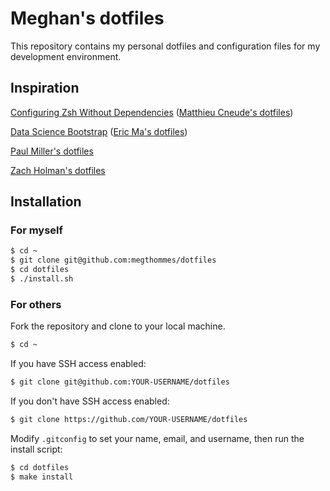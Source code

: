 # Meghan's dotfiles

This repository contains my personal dotfiles and configuration files for my development environment.

## Inspiration

[Configuring Zsh Without Dependencies](https://thevaluable.dev/zsh-install-configure-mouseless) ([Matthieu Cneude's dotfiles](https://github.com/Phantas0s/.dotfiles))

[Data Science Bootstrap](https://ericmjl.github.io/data-science-bootstrap-notes) ([Eric Ma's dotfiles](https://github.com/ericmjl/dotfiles))

[Paul Miller's dotfiles](https://github.com/paulmillr/dotfiles)

[Zach Holman's dotfiles](https://github.com/holman/dotfiles)

## Installation

### For myself

```sh
$ cd ~
$ git clone git@github.com:megthommes/dotfiles
$ cd dotfiles
$ ./install.sh
```

### For others

Fork the repository and clone to your local machine.

```sh
$ cd ~
```

If you have SSH access enabled:

```sh
$ git clone git@github.com:YOUR-USERNAME/dotfiles
```

If you don't have SSH access enabled:

```sh
$ git clone https://github.com/YOUR-USERNAME/dotfiles
```

Modify `.gitconfig` to set your name, email, and username, then run the install script:

```sh
$ cd dotfiles
$ make install
```